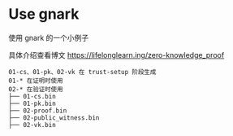 # Use gnark

使用 gnark 的一个小例子

具体介绍查看博文 <https://lifelonglearn.ing/zero-knowledge_proof>

```plaintext
01-cs、01-pk、02-vk 在 trust-setup 阶段生成
01-* 在证明时使用
02-* 在验证时使用
├── 01-cs.bin
├── 01-pk.bin
├── 02-proof.bin
├── 02-public_witness.bin
├── 02-vk.bin
```
